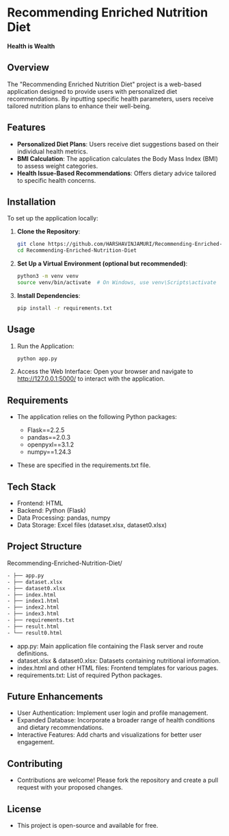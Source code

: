 # Recommending Enriched Nutrition Diet

**Health is Wealth**

## Overview

The "Recommending Enriched Nutrition Diet" project is a web-based application designed to provide users with personalized diet recommendations. By inputting specific health parameters, users receive tailored nutrition plans to enhance their well-being.

## Features

- **Personalized Diet Plans**: Users receive diet suggestions based on their individual health metrics.
- **BMI Calculation**: The application calculates the Body Mass Index (BMI) to assess weight categories.
- **Health Issue-Based Recommendations**: Offers dietary advice tailored to specific health concerns.

## Installation

To set up the application locally:

1. **Clone the Repository**:
   ```bash
   git clone https://github.com/HARSHAVINJAMURI/Recommending-Enriched-Nutrition-Diet.git
   cd Recommending-Enriched-Nutrition-Diet
2. **Set Up a Virtual Environment (optional but recommended)**:
   ```bash
   python3 -m venv venv
   source venv/bin/activate  # On Windows, use venv\Scripts\activate
3. **Install Dependencies**:
   ```bash
   pip install -r requirements.txt
   
## Usage
1. Run the Application:
   ```bash
   python app.py
    ```
2. Access the Web Interface: Open your browser and navigate to http://127.0.0.1:5000/ to interact with the application.

## Requirements
- The application relies on the following Python packages:

  - Flask==2.2.5
  - pandas==2.0.3
  - openpyxl==3.1.2
  - numpy==1.24.3
- These are specified in the requirements.txt file.

## Tech Stack
- Frontend: HTML
- Backend: Python (Flask)
- Data Processing: pandas, numpy
- Data Storage: Excel files (dataset.xlsx, dataset0.xlsx)
  
## Project Structure
Recommending-Enriched-Nutrition-Diet/
```bash
- ├── app.py
- ├── dataset.xlsx
- ├── dataset0.xlsx
- ├── index.html
- ├── index1.html
- ├── index2.html
- ├── index3.html
- ├── requirements.txt
- ├── result.html
- └── result0.html
```
- app.py: Main application file containing the Flask server and route definitions.
- dataset.xlsx & dataset0.xlsx: Datasets containing nutritional information.
- index.html and other HTML files: Frontend templates for various pages.
- requirements.txt: List of required Python packages.

## Future Enhancements
- User Authentication: Implement user login and profile management.
- Expanded Database: Incorporate a broader range of health conditions and dietary recommendations.
- Interactive Features: Add charts and visualizations for better user engagement.
## Contributing
- Contributions are welcome! Please fork the repository and create a pull request with your proposed changes.

## License
- This project is open-source and available for free.

